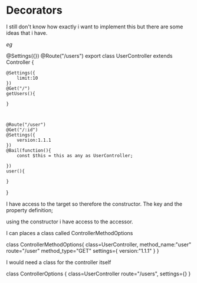 # Decorators



I still don't know how exactly i want to implement this but there are some ideas that i have.

*eg*


@Settings({})
@Route("/users")
export class UserController extends Controller {
    

    @Settings({
        limit:10
    })
    @Get("/")
    getUsers(){

    }



    @Route("/user")
    @Get("/:id")
    @Settings({
        version:1.1.1
    })
    @Bail(function(){
        const $this = this as any as UserController;
        
    })
    user(){
        
    }

}


I have access to the target so therefore the constructor.
The key and the property definition;


using the constructor i have access to the accessor.

I can places a class called ControllerMethodOptions

class ControllerMethodOptions{
   class=UserController,
   method_name:"user"
   route="/user"
   method_type="GET"
   settings={
       version:"1.1.1"
   }
}


I would need a class for the controller itself

class ControllerOptions {
    class=UserController
    route="/users",
    settings={}
}